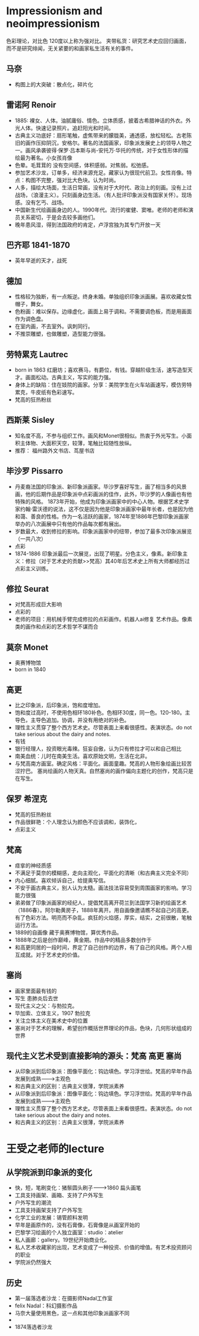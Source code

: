 # Impressionism and neoimpressionism
色彩理论，对比色 120度以上称为强对比。
夹带私货：研究艺术史应回归画面，而不是研究绯闻，无关紧要的和画家私生活有关的事件。
## 马奈
* 构图上的大突破：散点化，碎片化
## 雷诺阿 Renoir
* 1885: 裸女、人体。油腻庸俗、情色。立体质感，披着古希腊神话的外衣。外光人体。快速记录照片。追赶阳光和时间。
* 古典主义功底好：扇形笔触，虚焦带来的朦胧美，通透感，放松轻松。古老陈旧的画作压抑阴沉，安格尔。著名的法国画家，印象派发展史上的领导人物之一。画风承袭彼得·保罗·吕本斯与尚-安托万·华托的传统，对于女性形体的描绘最为著名。小女孩肖像
* 色晕。毛茸茸的 没有空间感，体积感弱。对焦弱。松弛感。
* 参加艺术沙龙，订单多，经济来源充足。藏家认为很现代前卫。女性肖像。特点：构图不完整，强对比大色块。认为时尚。
* 人多，描绘大场面，生活日常画，没有对于大时代、政治上的刻画。没有上过战场，（浪漫主义）。只刻画身边生活。（有人批评印象派没有国家关怀）。现场感。没有乞丐、战场。
* 中国新生代绘画画身边的人。1990年代。流行的崔健、窦唯。老师的老师和演员关系密切，于是会去较多画他们。
* 晚年患风湿，得到法国政府的肯定，卢浮宫独为其专门开放一天
## 巴齐耶 1841-1870
* 英年早逝的天才，战死
## 德加
* 性格较为独断，有一点叛逆。终身未婚。单独组织印象派画展。喜欢收藏女性帽子，舞女。
* 色粉画：难以保存。边缘虚化，画面上易于调和。不需要调色板，而是用画面作为调色盘。
* 在室内画，不去室外。讽刺同行。
* 不推崇雕塑，也做雕塑，造型能力很强。
## 劳特累克 Lautrec 
* born in 1863 红磨坊；喜欢赛马，有爵位，有钱。穿越阶级生活，速写造型天才。画面松动。古典主义，写实的能力强。
* 身体上的缺陷：住在妓院的画家。分享：美院学生在火车站画速写，模仿劳特累克，牛皮纸有色彩速写。
* 梵高的狂热粉丝
## 西斯莱 Sisley
* 知名度不高，不参与组织工作。画风和Monet很相似。热衷于外光写生。小面积主体物、大面积天空，较薄，笔触比较随性放纵。
* 推荐： 福州路外文书店、茑屋书店

## 毕沙罗 Pissarro
* 丹麦裔法国的印象派、新印象派画家。毕沙罗喜好写生，画了相当多的风景画，他的后期作品是印象派中点彩画派的佳作，此外，毕沙罗的人像画也有他特殊的风格。
1873年开始，他成为印象派画家中的中心人物。根据艺术史学家约翰·雷沃德的说法，这不仅是因为他是印象派画家中最年长者，也是因为他和蔼、善良的性格。作为一名活跃的画家，1874年至1886年巴黎印象派画家举办的八次画展中只有他的作品每次都有展出。
* 岁数最大，收到修拉的影响。印象派画家中的纽带，参加了最多次印象派展览（一共八次）
* 点彩
* 1874-1886 印象派最后一次展览，出现了明星。分色主义，像素。新印象主义：修拉（对于艺术史的贡献>>梵高）其40年后艺术史上所有大师都经历过点彩主义训练。
## 修拉 Seurat
* 对梵高形成巨大影响
* 点彩的
* 老师的项目：用机械手臂完成修拉的点彩画作。机器人ai修复 艺术作品。像素类的画作和点彩的艺术哲学不谋而合
## 莫奈 Monet 
* 奥赛博物馆
* born in 1840
## 高更
* 比之印象派，后印象派，饱和度增加。
* 饱和度过高时，不使用色相环180补色。色相环30度，同一色。120-180。主导色，主导色追加。协调，并没有用绝对的补色。
* 理性主义贯穿了整个西方艺术史。尽管表面上来看很感性。表演状态。do not take serious about the dairy and notes.
* 有钱 
* 银行经理人，投资眼光毒辣。狂妄自傲，认为只有修拉才可以和自己相比
* 南美血统：儿时在南美生活。喜欢原始文明，生活在北非。
* 与梵高南方画室。确定风格：平面化。画面童趣。梵高的人物形象绘画比较苦涩拧巴。 塞尚绘画的人物天真。自然塞尚的画作偏向主题化的创作，梵高只是在写生。
## 保罗 希涅克
* 梵高的狂热粉丝
* 作品很鲜艳：个人理念认为颜色不应该调和，装饰化，
* 点彩主义
## 梵高
* 痉挛的神经质感
* 不满足于莫奈的模糊感，走向主观化，平面化的清晰（和古典主义完全不同）
* 内心细腻。喜欢倾诉自己，给提奥写信。
* 不安于画古典主义，别人认为太糙。画法技法容易受到周围画家的影响。学习能力很强
* 弟弟做了印象派画家的经纪人，提倡梵高离开荷兰到法国学习新的绘画艺术（1886春）。阿尔勒黄房子，1888年离开。用自画像邀请瞧不起自己的高更。有了色彩方法。明亮而不杂乱。疯狂的火焰感，厚实，结实，之前很散，笔触运行方法。
* 1889的自画像 藏于奥赛博物馆，算优秀作品。
* 1888年之后是创作巅峰，黄金期。作品中的精品多数创作于
* 和高更同居的一段时间，界定了自己创作的边界，有了自己的风格。两个人相互成就。对于艺术史的价值。
## 塞尚
* 画家里面最有钱的
* 写生 患肺炎后去世
* 现代主义之父：与勃拉克。
* 毕加索、立体主义，1907 勃拉克
* 关注立体主义在美术史中的位置
* 塞尚对于艺术的理解，希望创作概括世界理论的作品，色块，几何形状组成的世界
## 现代主义艺术受到直接影响的源头：梵高 高更 塞尚
* 从印象派到后印象派：图像平面化：钩边填色。学习浮世绘。梵高的早年作品发展到成熟--->主观色
* 和古典主义的区别：古典主义很薄，学院派素养
* 从印象派到后印象派：图像平面化：钩边填色。学习浮世绘。梵高的早年作品发展到成熟--->主观色 
* 理性主义贯穿了整个西方艺术史。尽管表面上来看很感性。表演状态。do not take serious about the dairy and notes.
* 和古典主义的区别：古典主义很薄，学院派素养
# 王受之老师的lecture
## 从学院派到印象派的变化
* 快，短，笔刷变化：猪鬃圆头刷子--->1860 扁头画笔
* 工具支持画架、画箱、支持了户外写生
* 户外写生的潮流
* 工具支持画架支持了户外写生
* 化学工业的发展：锡管颜料发明
* 早年是画原作的，没有石膏像，石膏像是从画室开始的
* 巴黎学习绘画的个人独立画室：studio：atelier
* 私人画廊：gallery。19世纪开始商业化。
* 私人艺术收藏家的出现，艺术变成了一种投资、价值的增值。有艺术投资顾问的职业
* 学院派仍然强大 
## 历史
* 第一届落选者沙龙：在摄影师Nadal工作室
* felix Nadal：科幻摄影作品
* 马奈大量使用黑色，这一点和其他印象派画家不同
* 
* 1874落选者沙龙 
















